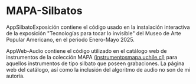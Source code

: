 # MAPA-Silbatos

AppSilbatoExposición contiene el código usado en la instalación interactiva de la exposición "Tecnologías para tocar lo invisible" del Museo de Arte Popular Americano, en el periodo Enero-Mayo 2025.

AppWeb-Audio contiene el código utilizado en el catálogo web de instrumentos de la colección MAPA [(instrumentosmapa.uchile.cl)](https://instrumentosmapa.uchile.cl/) para aquellos instrumentos de tipo silbato que poseen grabaciones. La página web del catálogo, así como la inclusión del algoritmo de audio no son de mi autoría. 
